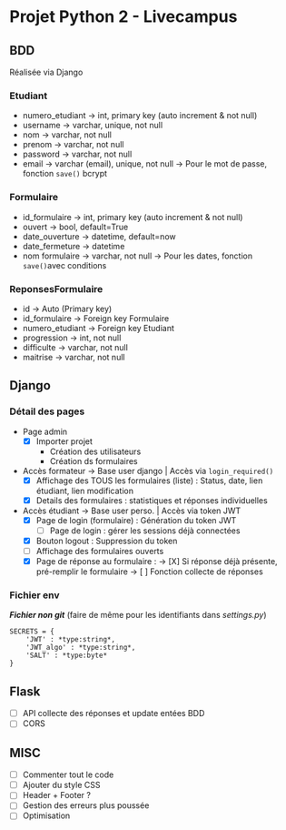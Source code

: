 # Projet Python 2 - Livecampus 

## BDD
Réalisée via Django

### Etudiant
- numero_etudiant -> int, primary key (auto increment & not null)
- username -> varchar, unique, not null
- nom -> varchar, not null
- prenom -> varchar, not null
- password -> varchar, not null
- email -> varchar (email), unique, not null
-> Pour le mot de passe, fonction `save()` bcrypt

### Formulaire
- id_formulaire -> int, primary key (auto increment & not null)
- ouvert -> bool, default=True
- date_ouverture -> datetime, default=now
- date_fermeture -> datetime
- nom formulaire -> varchar, not null
-> Pour les dates, fonction `save()`avec conditions

### ReponsesFormulaire
- id -> Auto (Primary key)
- id_formulaire -> Foreign key Formulaire
- numero_etudiant -> Foreign key Etudiant
- progression -> int, not null
- difficulte -> varchar, not null
- maitrise -> varchar, not null

## Django

### Détail des pages
- Page admin
    - [X] Importer projet
        - Création des utilisateurs
        - Création ds formulaires
- Accès formateur -> Base user django | Accès via `login_required()`
    - [X] Affichage des TOUS les formulaires (liste) : Status, date, lien étudiant, lien modification
    - [X] Details des formulaires : statistiques et réponses individuelles
- Accès étudiant -> Base user perso. | Accès via token JWT
    - [X] Page de login (formulaire) : Génération du token JWT
        - [ ] Page de login : gérer les sessions déjà connectées
    - [X] Bouton logout : Suppression du token
    - [ ] Affichage des formulaires ouverts
    - [X] Page de réponse au formulaire : 
    -> [X] Si réponse déjà présente, pré-remplir le formulaire
    -> [ ] Fonction collecte de réponses

### Fichier **env**
***Fichier non git*** (faire de même pour les identifiants dans *settings.py*)
```
SECRETS = {
    'JWT' : *type:string*,         
    'JWT_algo' : *type:string*,    
    'SALT' : *type:byte*            
}
```

## Flask

- [ ] API collecte des réponses et update entées BDD 
- [ ] CORS

## MISC
- [ ] Commenter tout le code 
- [ ] Ajouter du style CSS
- [ ] Header + Footer ?
- [ ] Gestion des erreurs plus poussée
- [ ] Optimisation